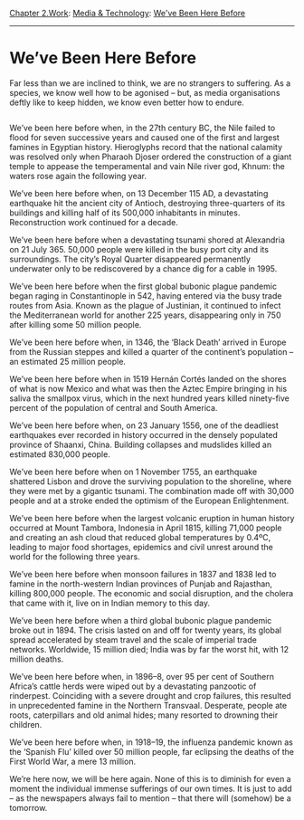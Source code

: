 [Chapter 2.Work](https://www.theschooloflife.com/thebookoflife/category/work/): [Media & Technology](https://www.theschooloflife.com/thebookoflife/category/work/media-and-technology/): [We've Been Here Before](https://www.theschooloflife.com/thebookoflife/weve-been-here-before/)

* * *

# We’ve Been Here Before

Far less than we are inclined to think, we are no strangers to suffering. As a species, we know well how to be agonised – but, as media organisations deftly like to keep hidden, we know even better how to endure.

<figure class="aligncenter"><img src="https://www.theschooloflife.com/thebookoflife/wp-content/uploads/2020/03/Plaguehistory.jpg" alt="" class="wp-image-24200" srcset="https://www.theschooloflife.com/thebookoflife/wp-content/uploads/2020/03/Plaguehistory.jpg 696w, https://www.theschooloflife.com/thebookoflife/wp-content/uploads/2020/03/Plaguehistory-300x191.jpg 300w" sizes="(max-width: 696px) 100vw, 696px"></figure>

We’ve been here before when, in the 27th century BC, the Nile failed to flood for seven successive years and caused one of the first and largest famines in Egyptian history. Hieroglyphs record that the national calamity was resolved only when Pharaoh Djoser ordered the construction of a giant temple to appease the temperamental and vain Nile river god, Khnum: the waters rose again the following year.

We’ve been here before when, on 13 December 115 AD, a devastating earthquake hit the ancient city of Antioch, destroying three-quarters of its buildings and killing half of its 500,000 inhabitants in minutes. Reconstruction work continued for a decade.&nbsp;

We’ve been here before when a devastating tsunami shored at Alexandria on 21 July 365. 50,000 people were killed in the busy port city and its surroundings. The city’s Royal Quarter disappeared permanently underwater only to be rediscovered by a chance dig for a cable in 1995.

We’ve been here before when the first global bubonic plague pandemic began raging in Constantinople in 542, having entered via the busy trade routes from Asia. Known as the plague of Justinian, it continued to infect the Mediterranean world for another 225 years, disappearing only in 750 after killing some 50 million people.

We’ve been here before when, in 1346, the ‘Black Death’ arrived in Europe from the Russian steppes and killed a quarter of the continent’s population – an estimated 25 million people.&nbsp;

We’ve been here before when in 1519 Hernán Cortés landed on the shores of what is now Mexico and what was then the Aztec Empire bringing in his saliva the smallpox virus, which in the next hundred years killed ninety-five percent of the population of central and South America.

We’ve been here before when, on 23 January 1556, one of the deadliest earthquakes ever recorded in history occurred in the densely populated province of Shaanxi, China. Building collapses and mudslides killed an estimated 830,000 people.

We’ve been here before when on 1 November 1755, an earthquake shattered Lisbon and drove the surviving population to the shoreline, where they were met by a gigantic tsunami. The combination made off with 30,000 people and at a stroke ended the optimism of the European Enlightenment.

We’ve been here before when the largest volcanic eruption in human history occurred at Mount Tambora, Indonesia in April 1815, killing 71,000 people and creating an ash cloud that reduced global temperatures by 0.4ºC, leading to major food shortages, epidemics and civil unrest around the world for the following three years.

We’ve been here before when monsoon failures in 1837 and 1838 led to famine in the north-western Indian provinces of Punjab and Rajasthan, killing 800,000 people. The economic and social disruption, and the cholera that came with it, live on in Indian memory to this day.

We’ve been here before when a third global bubonic plague pandemic broke out in 1894. The crisis lasted on and off for twenty years, its global spread accelerated by steam travel and the scale of imperial trade networks. Worldwide, 15 million died; India was by far the worst hit, with 12 million deaths.

We’ve been here before when, in 1896–8, over 95 per cent of Southern Africa’s cattle herds were wiped out by a devastating panzootic of rinderpest. Coinciding with a severe drought and crop failures, this resulted in unprecedented famine in the Northern Transvaal. Desperate, people ate roots, caterpillars and old animal hides; many resorted to drowning their children.

We’ve been here before when, in 1918–19, the influenza pandemic known as the ‘Spanish Flu’ killed over 50 million people, far eclipsing the deaths of the First World War, a mere 13 million.

We’re here now, we will be here again. None of this is to diminish for even a moment the individual immense sufferings of our own times. It is just to add – as the newspapers always fail to mention – that there will (somehow) be a tomorrow.
